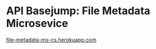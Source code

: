 # API Basejump: File Metadata Microsevice

[file-metadata-ms-cs.herokuapp.com](https://file-metadata-ms-cs.herokuapp.com/)
